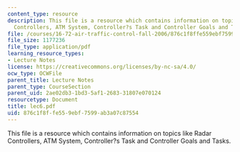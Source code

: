 ```yaml
---
content_type: resource
description: This file is a resource which contains information on topics like Radar
  Controllers, ATM System, Controller?s Task and Controller Goals and Tasks.
file: /courses/16-72-air-traffic-control-fall-2006/876c1f8ffe559ebf7599ab3a07c87554_lec6.pdf
file_size: 1177236
file_type: application/pdf
learning_resource_types:
- Lecture Notes
license: https://creativecommons.org/licenses/by-nc-sa/4.0/
ocw_type: OCWFile
parent_title: Lecture Notes
parent_type: CourseSection
parent_uid: 2ae02db3-1bd3-5af1-2683-31807e070124
resourcetype: Document
title: lec6.pdf
uid: 876c1f8f-fe55-9ebf-7599-ab3a07c87554
---
```

This file is a resource which contains information on topics like Radar Controllers, ATM System, Controller?s Task and Controller Goals and Tasks.